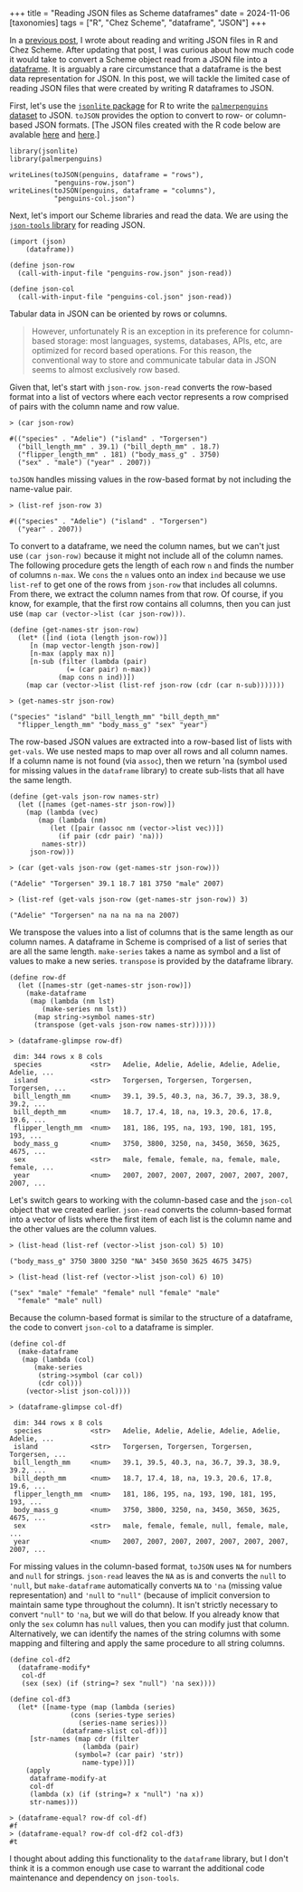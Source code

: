 +++
title = "Reading JSON files as Scheme dataframes"
date = 2024-11-06
[taxonomies]
tags = ["R", "Chez Scheme", "dataframe", "JSON"]
+++

In a [previous post](/reading-and-writing-json-files-in-r-and-chez-scheme/), I wrote about reading and writing JSON files in R and Chez Scheme. After updating that post, I was curious about how much code it would take to convert a Scheme object read from a JSON file into a [dataframe](https://akkuscm.org/packages/dataframe/). It is arguably a rare circumstance that a dataframe is the best data representation for JSON. In this post, we will tackle the limited case of reading JSON files that were created by writing R dataframes to JSON.

<!-- more -->

First, let's use the [`jsonlite` package](https://jeroen.cran.dev/jsonlite/index.html) for R to write the [`palmerpenguins` dataset](https://allisonhorst.github.io/palmerpenguins/) to JSON. `toJSON` provides the option to convert to row- or column-based JSON formats. [The JSON files created with the R code below are avalable [here](/data/penguins-row.json) and [here](/data/penguins-col.json).]

```
library(jsonlite)
library(palmerpenguins)

writeLines(toJSON(penguins, dataframe = "rows"), 
           "penguins-row.json")
writeLines(toJSON(penguins, dataframe = "columns"), 
           "penguins-col.json")
```

Next, let's import our Scheme libraries and read the data. We are using the [`json-tools` library](https://akkuscm.org/packages/json-tools/) for reading JSON. 

```
(import (json)
	(dataframe))

(define json-row
  (call-with-input-file "penguins-row.json" json-read))

(define json-col
  (call-with-input-file "penguins-col.json" json-read))
```

Tabular data in JSON can be oriented by rows or columns. 

>However, unfortunately R is an exception in its preference for column-based storage: most languages, systems, databases, APIs, etc, are optimized for record based operations. For this reason, the conventional way to store and communicate tabular data in JSON seems to almost exclusively row based. 

Given that, let's start with `json-row`. `json-read` converts the row-based format into a list of vectors where each vector represents a row comprised of pairs with the column name and row value. 

```
> (car json-row)

#(("species" . "Adelie") ("island" . "Torgersen")
  ("bill_length_mm" . 39.1) ("bill_depth_mm" . 18.7)
  ("flipper_length_mm" . 181) ("body_mass_g" . 3750)
  ("sex" . "male") ("year" . 2007))
```

`toJSON` handles missing values in the row-based format by not including the name-value pair.

```
> (list-ref json-row 3)

#(("species" . "Adelie") ("island" . "Torgersen")
  ("year" . 2007))
```

To convert to a dataframe, we need the column names, but we can't just use `(car json-row)` because it might not include all of the column names. The following procedure gets the length of each row `n` and finds the number of columns `n-max`. We `cons` the `n` values onto an index `ind` because we use `list-ref` to get one of the rows from `json-row` that includes all columns. From there, we extract the column names from that row. Of course, if you know, for example, that the first row contains all columns, then you can just use `(map car (vector->list (car json-row)))`.

```
(define (get-names-str json-row)
  (let* ([ind (iota (length json-row))]
	 [n (map vector-length json-row)]
	 [n-max (apply max n)]
	 [n-sub (filter (lambda (pair)
			  (= (car pair) n-max))
			(map cons n ind))])
    (map car (vector->list (list-ref json-row (cdr (car n-sub)))))))

> (get-names-str json-row)

("species" "island" "bill_length_mm" "bill_depth_mm"
  "flipper_length_mm" "body_mass_g" "sex" "year")
```

The row-based JSON values are extracted into a row-based list of lists with `get-vals`. We use nested maps to map over all rows and all column names. If a column name is not found (via `assoc`), then we return 'na (symbol used for missing values in the `dataframe` library) to create sub-lists that all have the same length.

```
(define (get-vals json-row names-str)
  (let ([names (get-names-str json-row)])
    (map (lambda (vec)
	   (map (lambda (nm)
		  (let ([pair (assoc nm (vector->list vec))])
		    (if pair (cdr pair) 'na)))
		names-str))
	 json-row)))

> (car (get-vals json-row (get-names-str json-row)))

("Adelie" "Torgersen" 39.1 18.7 181 3750 "male" 2007)

> (list-ref (get-vals json-row (get-names-str json-row)) 3)

("Adelie" "Torgersen" na na na na na 2007)
```

We transpose the values into a list of columns that is the same length as our column names. A dataframe in Scheme is comprised of a list of series that are all the same length. `make-series` takes a name as symbol and a list of values to make a new series. `transpose` is provided by the dataframe library.

```
(define row-df
  (let ([names-str (get-names-str json-row)])
    (make-dataframe
     (map (lambda (nm lst)
	    (make-series nm lst))
	  (map string->symbol names-str)
	  (transpose (get-vals json-row names-str))))))

> (dataframe-glimpse row-df)

 dim: 344 rows x 8 cols
 species            <str>   Adelie, Adelie, Adelie, Adelie, Adelie, Adelie, ... 
 island             <str>   Torgersen, Torgersen, Torgersen, Torgersen, ...     
 bill_length_mm     <num>   39.1, 39.5, 40.3, na, 36.7, 39.3, 38.9, 39.2, ...   
 bill_depth_mm      <num>   18.7, 17.4, 18, na, 19.3, 20.6, 17.8, 19.6, ...     
 flipper_length_mm  <num>   181, 186, 195, na, 193, 190, 181, 195, 193, ...     
 body_mass_g        <num>   3750, 3800, 3250, na, 3450, 3650, 3625, 4675, ...   
 sex                <str>   male, female, female, na, female, male, female, ... 
 year               <num>   2007, 2007, 2007, 2007, 2007, 2007, 2007, 2007, ... 
```

Let's switch gears to working with the column-based case and the `json-col` object that we created earlier. `json-read` converts the column-based format into a vector of lists where the first item of each list is the column name and the other values are the column values. 

```
> (list-head (list-ref (vector->list json-col) 5) 10)

("body_mass_g" 3750 3800 3250 "NA" 3450 3650 3625 4675 3475)

> (list-head (list-ref (vector->list json-col) 6) 10)

("sex" "male" "female" "female" null "female" "male"
  "female" "male" null)
```

Because the column-based format is similar to the structure of a dataframe, the code to convert `json-col` to a dataframe is simpler.

```
(define col-df
  (make-dataframe
   (map (lambda (col)
	  (make-series
	   (string->symbol (car col))
	   (cdr col)))
	(vector->list json-col))))

> (dataframe-glimpse col-df)

 dim: 344 rows x 8 cols
 species            <str>   Adelie, Adelie, Adelie, Adelie, Adelie, Adelie, ... 
 island             <str>   Torgersen, Torgersen, Torgersen, Torgersen, ...     
 bill_length_mm     <num>   39.1, 39.5, 40.3, na, 36.7, 39.3, 38.9, 39.2, ...   
 bill_depth_mm      <num>   18.7, 17.4, 18, na, 19.3, 20.6, 17.8, 19.6, ...     
 flipper_length_mm  <num>   181, 186, 195, na, 193, 190, 181, 195, 193, ...     
 body_mass_g        <num>   3750, 3800, 3250, na, 3450, 3650, 3625, 4675, ...   
 sex                <str>   male, female, female, null, female, male, ...       
 year               <num>   2007, 2007, 2007, 2007, 2007, 2007, 2007, 2007, ... 
```

For missing values in the column-based format, `toJSON` uses `NA` for numbers and `null` for strings. `json-read` leaves the `NA` as is and converts the `null` to `'null`, but `make-dataframe` automatically converts `NA` to `'na` (missing value representation) and `'null` to `"null"` (because of implicit conversion to maintain same type throughout the column). It isn't strictly necessary to convert `"null"` to `'na`, but we will do that below. If you already know that only the `sex` column has `null` values, then you can modify just that column. Alternatively, we can identify the names of the string columns with some mapping and filtering and apply the same procedure to all string columns. 

```
(define col-df2
  (dataframe-modify*
   col-df
   (sex (sex) (if (string=? sex "null") 'na sex))))

(define col-df3
  (let* ([name-type (map (lambda (series)
			   (cons (series-type series)
				 (series-name series)))
			 (dataframe-slist col-df))]
	 [str-names (map cdr (filter
			      (lambda (pair)
				(symbol=? (car pair) 'str))
			      name-type))])
    (apply
     dataframe-modify-at
     col-df
     (lambda (x) (if (string=? x "null") 'na x))
     str-names)))

> (dataframe-equal? row-df col-df)
#f
> (dataframe-equal? row-df col-df2 col-df3)
#t
```

I thought about adding this functionality to the `dataframe` library, but I don't think it is a common enough use case to warrant the additional code maintenance and dependency on `json-tools`.
